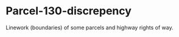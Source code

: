Parcel-130-discrepency
======================

Linework (boundaries) of some parcels and highway rights of way.
